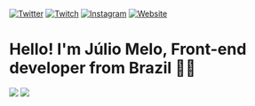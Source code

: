 [![Twitter](https://img.shields.io/badge/-Twitter-1A91DA?style=for-the-badge&logo=Twitter&logoColor=white)](https://twitter.com/JulioVilarM)
[![Twitch](https://img.shields.io/badge/-Twitch-522D94?style=for-the-badge&logo=Linkedin&logoColor=white)](https://www.linkedin.com/in/juliovmelo/)
[![Instagram](https://img.shields.io/badge/-Instagram-FD1D5B?style=for-the-badge&logo=Instagram&logoColor=white)](https://www.instagram.com/juliomel0/)
[![Website](https://img.shields.io/badge/-Codepen-41A6B6?style=for-the-badge)](https://codepen.io/juliovmm)

# Hello! I'm Júlio Melo, Front-end developer from Brazil 👩‍💻

<img src = "https://github-readme-stats.vercel.app/api?username=JulioVMelo&count_private=true&show_icons=true&theme=dracula">
<img src = "https://github-readme-stats.vercel.app/api/top-langs/?username=JulioVMelo&hide=php&layout=compact&theme=dracula">
